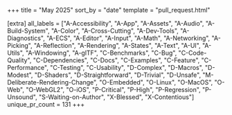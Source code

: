 +++
title = "May 2025"
sort_by = "date"
template = "pull_request.html"

[extra]
all_labels = ["A-Accessibility", "A-App", "A-Assets", "A-Audio", "A-Build-System", "A-Color", "A-Cross-Cutting", "A-Dev-Tools", "A-Diagnostics", "A-ECS", "A-Editor", "A-Input", "A-Math", "A-Networking", "A-Picking", "A-Reflection", "A-Rendering", "A-States", "A-Text", "A-UI", "A-Utils", "A-Windowing", "A-glTF", "C-Benchmarks", "C-Bug", "C-Code-Quality", "C-Dependencies", "C-Docs", "C-Examples", "C-Feature", "C-Performance", "C-Testing", "C-Usability", "D-Complex", "D-Macros", "D-Modest", "D-Shaders", "D-Straightforward", "D-Trivial", "D-Unsafe", "M-Deliberate-Rendering-Change", "O-Embedded", "O-Linux", "O-MacOS", "O-Web", "O-WebGL2", "O-iOS", "P-Critical", "P-High", "P-Regression", "P-Unsound", "S-Waiting-on-Author", "X-Blessed", "X-Contentious"]
unique_pr_count = 131
+++
